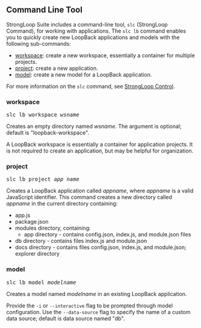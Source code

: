 ## Command Line Tool

StrongLoop Suite includes a command-line tool, `slc` (StrongLoop Command), for working with applications.
The `slc lb` command enables you to quickly create new LoopBack applications and models with the following sub-commands:

* [workspace](#workspace): create a new workspace, essentially a container for multiple projects.
* [project](#project): create a new application.
* [model](#model): create a new model for a LoopBack application.

For more information on the `slc` command, see [StrongLoop Control](/strongnode/#strongloop-control-slc).

### workspace

<pre>
slc lb workspace <i>wsname</i>
</pre>

Creates an empty directory named _wsname_.  The argument is optional; default is "loopback-workspace".

A LoopBack workspace is essentially a container for application projects.   It is not required to create an application, but may be helpful for organization.

### project

<pre>
slc lb project <i>app_name</i>
</pre>

Creates a LoopBack application called _appname_, where _appname_ is a valid JavaScript identifier.
This command creates a new directory called _appname_ in the current directory containing:
* app.js
* package.json
* modules directory, containing: <ul><li> app directory - contains config.json, index.js, and module.json files
</li> 
<li>  db directory - contains files index.js and module.json</li> 
<li>  docs directory - contains files config.json, index.js, and module.json; explorer directory</li></ul> 

### model

<pre>
slc lb model <i>modelname</i>
</pre>

Creates a model named _modelname_ in an existing LoopBack application. 

Provide the
`-i` or `--interactive` flag to be prompted through model
configuration. Use the `--data-source` flag to specify the name of a
custom data source; default is data source named "db".
